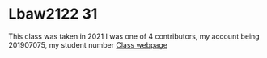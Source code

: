 # Lbaw2122 31

This class was taken in 2021
I was one of 4 contributors, my account being 201907075, my student number
[Class webpage](https://sigarra.up.pt/feup/en/ucurr_geral.ficha_uc_view?pv_ocorrencia_id=484433)
